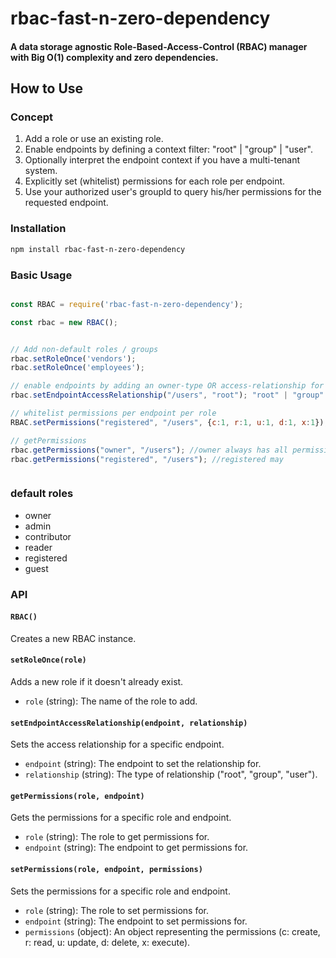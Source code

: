 # rbac-fast-n-zero-dependency

#### A data storage agnostic Role-Based-Access-Control (RBAC) manager with Big O(1) complexity and zero dependencies.

## How to Use

### Concept
1. Add a role or use an existing role.
2. Enable endpoints by defining a context filter: "root" | "group" | "user".
3. Optionally interpret the endpoint context if you have a multi-tenant system.
4. Explicitly set (whitelist) permissions for each role per endpoint.
5. Use your authorized user's groupId to query his/her permissions for the requested endpoint.

### Installation

```sh
npm install rbac-fast-n-zero-dependency
```

### Basic Usage

```javascript

const RBAC = require('rbac-fast-n-zero-dependency');

const rbac = new RBAC();


// Add non-default roles / groups
rbac.setRoleOnce('vendors');
rbac.setRoleOnce('employees');

// enable endpoints by adding an owner-type OR access-relationship for the endpoint 
rbac.setEndpointAccessRelationship("/users", "root"); "root" | "group" | "user"

// whitelist permissions per endpoint per role
RBAC.setPermissions("registered", "/users", {c:1, r:1, u:1, d:1, x:1});

// getPermissions
rbac.getPermissions("owner", "/users"); //owner always has all permissions if the endpoint was enabled
rbac.getPermissions("registered", "/users"); //registered may 



```

### default roles
- owner
- admin
- contributor
- reader
- registered
- guest

### API

#### `RBAC()`

Creates a new RBAC instance.

#### `setRoleOnce(role)`

Adds a new role if it doesn't already exist.

- `role` (string): The name of the role to add.

#### `setEndpointAccessRelationship(endpoint, relationship)`

Sets the access relationship for a specific endpoint.

- `endpoint` (string): The endpoint to set the relationship for.
- `relationship` (string): The type of relationship ("root", "group", "user").

#### `getPermissions(role, endpoint)`

Gets the permissions for a specific role and endpoint.

- `role` (string): The role to get permissions for.
- `endpoint` (string): The endpoint to get permissions for.

#### `setPermissions(role, endpoint, permissions)`

Sets the permissions for a specific role and endpoint.

- `role` (string): The role to set permissions for.
- `endpoint` (string): The endpoint to set permissions for.
- `permissions` (object): An object representing the permissions (c: create, r: read, u: update, d: delete, x: execute).
